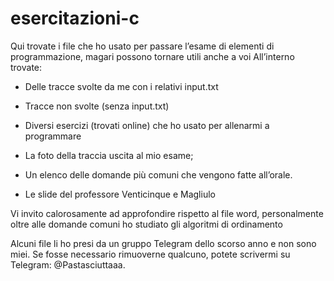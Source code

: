 # esercitazioni-c
Qui trovate i file che ho usato per passare l’esame di elementi di programmazione, magari possono tornare utili anche a voi
All’interno trovate:

* Delle tracce svolte da me con i relativi input.txt

* Tracce non svolte (senza input.txt)

* Diversi esercizi (trovati online) che ho usato per allenarmi a programmare

* La foto della traccia uscita al mio esame;

* Un elenco delle domande più comuni che vengono fatte all’orale.

* Le slide del professore Venticinque e Magliulo

Vi invito calorosamente ad approfondire rispetto al file word, personalmente oltre alle domande comuni ho studiato gli algoritmi di ordinamento

Alcuni file li ho presi da un gruppo Telegram dello scorso anno e non sono miei. Se fosse necessario rimuoverne qualcuno, potete scrivermi su Telegram: @Pastasciuttaaa.
